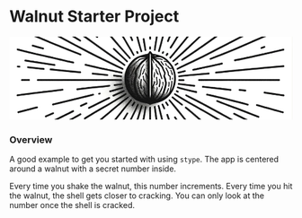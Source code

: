 # Walnut Starter Project

![walnut banner](assets/walnut_banner.png)

### Overview
A good example to get you started with using `stype`. The app is centered around
a walnut with a secret number inside. 

Every time you shake the walnut, this number increments. Every time you hit the 
walnut, the shell gets closer to cracking. You can only look at the number once 
the shell is cracked.
